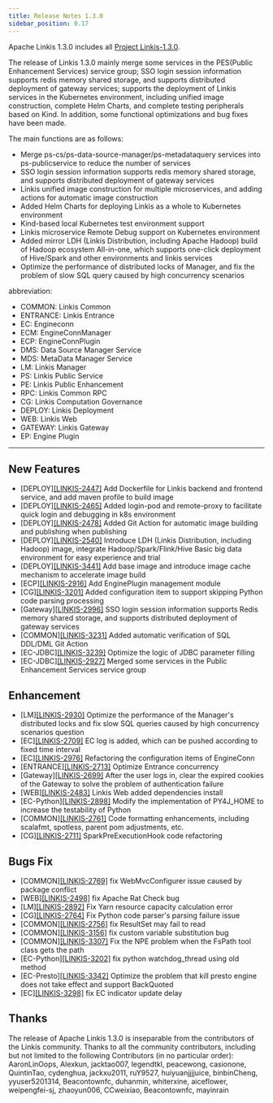 ```yaml
---
title: Release Notes 1.3.0
sidebar_position: 0.17
---
```


Apache Linkis 1.3.0 includes all [Project Linkis-1.3.0](https://github.com/apache/incubator-linkis/projects/14).

The release of Linkis 1.3.0 mainly merge some services in the PES(Public Enhancement Services) service group; 
SSO login session information supports redis memory shared storage, and supports distributed deployment of gateway services;
supports the deployment of Linkis services in the Kubernetes environment, including unified image construction, complete Helm Charts, and complete testing peripherals based on Kind. In addition, some functional optimizations and bug fixes have been made.

The main functions are as follows:
* Merge ps-cs/ps-data-source-manager/ps-metadataquery services into ps-publicservice to reduce the number of services
* SSO login session information supports redis memory shared storage, and supports distributed deployment of gateway services
* Linkis unified image construction for multiple microservices, and adding actions for automatic image construction
* Added Helm Charts for deploying Linkis as a whole to Kubernetes environment
* Kind-based local Kubernetes test environment support
* Linkis microservice Remote Debug support on Kubernetes environment
* Added mirror LDH (Linkis Distribution, including Apache Hadoop) build of Hadoop ecosystem All-in-one, which supports one-click deployment of Hive/Spark and other environments and linkis services
* Optimize the performance of distributed locks of Manager, and fix the problem of slow SQL query caused by high concurrency scenarios

abbreviation:
- COMMON: Linkis Common
- ENTRANCE: Linkis Entrance
- EC: Engineconn
- ECM: EngineConnManager
- ECP: EngineConnPlugin
- DMS: Data Source Manager Service
- MDS: MetaData Manager Service
- LM: Linkis Manager
- PS: Linkis Public Service
- PE: Linkis Public Enhancement
- RPC: Linkis Common RPC
- CG: Linkis Computation Governance
- DEPLOY: Linkis Deployment
- WEB: Linkis Web
- GATEWAY: Linkis Gateway
- EP: Engine Plugin

---
## New Features
+ \[DEPLOY][[LINKIS-2447]](https://github.com/apache/incubator-linkis/pull/2447) Add Dockerfile for Linkis backend and frontend service, and add maven profile to build image
+ \[DEPLOY][[LINKIS-2465]](https://github.com/apache/incubator-linkis/pull/2465) Added login-pod and remote-proxy to facilitate quick login and debugging in k8s environment
+ \[DEPLOY][[LINKIS-2478]](https://github.com/apache/incubator-linkis/pull/2478) Added Git Action for automatic image building and publishing when publishing
+ \[DEPLOY][[LINKIS-2540]](https://github.com/apache/incubator-linkis/pull/2540) Introduce LDH (Linkis Distribution, including Hadoop) image, integrate Hadoop/Spark/Flink/Hive Basic big data environment for easy experience and trial
+ \[DEPLOY][[LINKIS-3441]](https://github.com/apache/incubator-linkis/pull/3441) Add base image and introduce image cache mechanism to accelerate image build
+ \[ECP][[LINKIS-2916]](https://github.com/apache/incubator-linkis/pull/2916) Add EnginePlugin management module
+ \[CG][[LINKIS-3201]](https://github.com/apache/incubator-linkis/pull/3201) Added configuration item to support skipping Python code parsing processing
+ \[Gateway][[LINKIS-2996]](https://github.com/apache/incubator-linkis/pull/2996) SSO login session information supports Redis memory shared storage, and supports distributed deployment of gateway services
+ \[COMMON][[LINKIS-3231]](https://github.com/apache/incubator-linkis/pull/3231) Added automatic verification of SQL DDL/DML Git Action
+ \[EC-JDBC][[LINKIS-3239]](https://github.com/apache/incubator-linkis/pull/3239) Optimize the logic of JDBC parameter filling
+ \[EC-JDBC][[LINKIS-2927]](https://github.com/apache/incubator-linkis/pull/2927) Merged some services in the Public Enhancement Services service group


## Enhancement
+ \[LM][[LINKIS-2930]](https://github.com/apache/incubator-linkis/pull/2930) Optimize the performance of the Manager's distributed locks and fix slow SQL queries caused by high concurrency scenarios question
+ \[EC][[LINKIS-2709]](https://github.com/apache/incubator-linkis/pull/2709) EC log is added, which can be pushed according to fixed time interval
+ \[EC][[LINKIS-2976]](https://github.com/apache/incubator-linkis/pull/2976) Refactoring the configuration items of EngineConn
+ \[ENTRANCE][[LINKIS-2713]](https://github.com/apache/incubator-linkis/pull/2713) Optimize Entrance concurrency
+ \[Gateway][[LINKIS-2699]](https://github.com/apache/incubator-linkis/pull/2699) After the user logs in, clear the expired cookies of the Gateway to solve the problem of authentication failure
+ \[WEB][[LINKIS-2483]](https://github.com/apache/incubator-linkis/pull/2483) Linkis Web added dependencies install
+ \[EC-Python][[LINKIS-2898]](https://github.com/apache/incubator-linkis/pull/2898) Modify the implementation of PY4J_HOME to increase the testability of Python
+ \[COMMON][[LINKIS-2761]](https://github.com/apache/incubator-linkis/pull/2761) Code formatting enhancements, including scalafmt, spotless, parent pom adjustments, etc.
+ \[CG][[LINKIS-2711]](https://github.com/apache/incubator-linkis/pull/2711) SparkPreExecutionHook code refactoring

## Bugs Fix
+ \[COMMON][[LINKIS-2769]](https://github.com/apache/incubator-linkis/pull/2769) fix WebMvcConfigurer issue caused by package conflict
+ \[WEB][[LINKIS-2498]](https://github.com/apache/incubator-linkis/pull/2499) fix Apache Rat Check bug
+ \[LM][[LINKIS-2892]](https://github.com/apache/incubator-linkis/pull/2892) Fix Yarn resource capacity calculation error
+ \[CG][[LINKIS-2764]](https://github.com/apache/incubator-linkis/pull/2764) Fix Python code parser's parsing failure issue
+ \[COMMON][[LINKIS-2756]](https://github.com/apache/incubator-linkis/pull/2756) fix ResultSet may fail to read
+ \[COMMON][[LINKIS-3156]](https://github.com/apache/incubator-linkis/pull/3156) fix custom variable substitution bug
+ \[COMMON][[LINKIS-3307]](https://github.com/apache/incubator-linkis/pull/3307) Fix the NPE problem when the FsPath tool class gets the path
+ \[EC-Python][[LINKIS-3202]](https://github.com/apache/incubator-linkis/pull/3156) fix python watchdog_thread using old method
+ \[EC-Presto][[LINKIS-3342]](https://github.com/apache/incubator-linkis/pull/3342) Optimize the problem that kill presto engine does not take effect and support BackQuoted
+ \[EC][[LINKIS-3298]](https://github.com/apache/incubator-linkis/pull/3298) fix EC indicator update delay

## Thanks
The release of Apache Linkis 1.3.0 is inseparable from the contributors of the Linkis community. Thanks to all the community contributors, including but not limited to the following Contributors (in no particular order):
AaronLinOops, Alexkun, jacktao007, legendtkl, peacewong, casionone, QuintinTao, cydenghua, jackxu2011, ruY9527, huiyuanjjjjuice,
binbinCheng, yyuser5201314, Beacontownfc, duhanmin, whiterxine, aiceflower, weipengfei-sj, zhaoyun006, CCweixiao, Beacontownfc, mayinrain